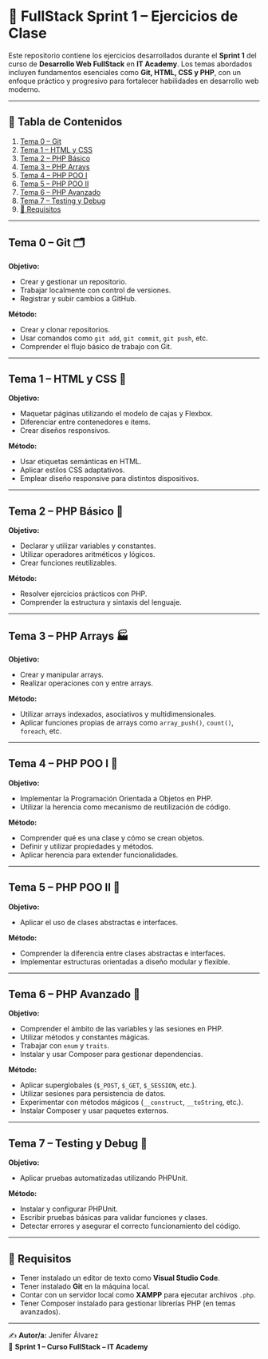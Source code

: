 # 🧪 FullStack Sprint 1 – Ejercicios de Clase

Este repositorio contiene los ejercicios desarrollados durante el **Sprint 1** del curso de **Desarrollo Web FullStack** en **IT Academy**. Los temas abordados incluyen fundamentos esenciales como **Git, HTML, CSS y PHP**, con un enfoque práctico y progresivo para fortalecer habilidades en desarrollo web moderno.

---

## 📑 Tabla de Contenidos

1. [Tema 0 – Git](#tema-0--git)
2. [Tema 1 – HTML y CSS](#tema-1--html-y-css)
3. [Tema 2 – PHP Básico](#tema-2--php-básico)
4. [Tema 3 – PHP Arrays](#tema-3--php-arrays)
5. [Tema 4 – PHP POO I](#tema-4--php-poo-i)
6. [Tema 5 – PHP POO II](#tema-5--php-poo-ii)
7. [Tema 6 – PHP Avanzado](#tema-6--php-avanzado)
8. [Tema 7 – Testing y Debug](#tema-7--testing-y-debug)
9. [🧰 Requisitos](#-requisitos)

---

## Tema 0 – Git 🗂️

**Objetivo:**

- Crear y gestionar un repositorio.
- Trabajar localmente con control de versiones.
- Registrar y subir cambios a GitHub.

**Método:**

- Crear y clonar repositorios.
- Usar comandos como `git add`, `git commit`, `git push`, etc.
- Comprender el flujo básico de trabajo con Git.

---

## Tema 1 – HTML y CSS 🎨

**Objetivo:**

- Maquetar páginas utilizando el modelo de cajas y Flexbox.
- Diferenciar entre contenedores e ítems.
- Crear diseños responsivos.

**Método:**

- Usar etiquetas semánticas en HTML.
- Aplicar estilos CSS adaptativos.
- Emplear diseño responsive para distintos dispositivos.

---

## Tema 2 – PHP Básico 🐘

**Objetivo:**

- Declarar y utilizar variables y constantes.
- Utilizar operadores aritméticos y lógicos.
- Crear funciones reutilizables.

**Método:**

- Resolver ejercicios prácticos con PHP.
- Comprender la estructura y sintaxis del lenguaje.

---

## Tema 3 – PHP Arrays 🏭

**Objetivo:**

- Crear y manipular arrays.
- Realizar operaciones con y entre arrays.

**Método:**

- Utilizar arrays indexados, asociativos y multidimensionales.
- Aplicar funciones propias de arrays como `array_push()`, `count()`, `foreach`, etc.

---

## Tema 4 – PHP POO I 🏢

**Objetivo:**

- Implementar la Programación Orientada a Objetos en PHP.
- Utilizar la herencia como mecanismo de reutilización de código.

**Método:**

- Comprender qué es una clase y cómo se crean objetos.
- Definir y utilizar propiedades y métodos.
- Aplicar herencia para extender funcionalidades.

---

## Tema 5 – PHP POO II 🏢

**Objetivo:**

- Aplicar el uso de clases abstractas e interfaces.

**Método:**

- Comprender la diferencia entre clases abstractas e interfaces.
- Implementar estructuras orientadas a diseño modular y flexible.

---

## Tema 6 – PHP Avanzado 🔧

**Objetivo:**

- Comprender el ámbito de las variables y las sesiones en PHP.
- Utilizar métodos y constantes mágicas.
- Trabajar con `enum` y `traits`.
- Instalar y usar Composer para gestionar dependencias.

**Método:**

- Aplicar superglobales (`$_POST`, `$_GET`, `$_SESSION`, etc.).
- Utilizar sesiones para persistencia de datos.
- Experimentar con métodos mágicos (`__construct`, `__toString`, etc.).
- Instalar Composer y usar paquetes externos.

---

## Tema 7 – Testing y Debug 🧪

**Objetivo:**

- Aplicar pruebas automatizadas utilizando PHPUnit.

**Método:**

- Instalar y configurar PHPUnit.
- Escribir pruebas básicas para validar funciones y clases.
- Detectar errores y asegurar el correcto funcionamiento del código.

---

## 🧰 Requisitos

- Tener instalado un editor de texto como **Visual Studio Code**.
- Tener instalado **Git** en la máquina local.
- Contar con un servidor local como **XAMPP** para ejecutar archivos `.php`.
- Tener Composer instalado para gestionar librerías PHP (en temas avanzados).

---

✍️ **Autor/a:** Jenifer Álvarez  
📅 **Sprint 1 – Curso FullStack – IT Academy**

